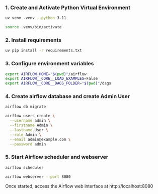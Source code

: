 ### 1. Create and Activate Python Virtual Environment
```bash
uv venv .venv --python 3.11

source .venv/bin/activate
```

### 2. Install requirements

```bash
uv pip install -r requirements.txt
```

### 3. Configure environment variables

```bash
export AIRFLOW_HOME="$(pwd)"/airflow
export AIRFLOW__CORE__LOAD_EXAMPLES=False
export AIRFLOW__CORE__DAGS_FOLDER="$(pwd)"/dags
```

### 4. Create airflow database and create Admin User

```bash
airflow db migrate

airflow users create \
  --username admin \
  --firstname Admin \
  --lastname User \
  --role Admin \
  --email admin@example.com \
  --password admin
```

### 5. Start Airflow scheduler and webserver

```bash
airflow scheduler
```

```bash
airflow webserver --port 8080
```

Once started, access the Airflow web interface at http://localhost:8080
